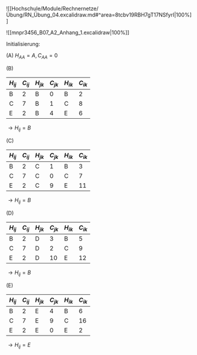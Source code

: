 ![[Hochschule/Module/Rechnernetze/Übung/RN_Übung_04.excalidraw.md#^area=8tcbv19RBH7gT17NSfyrI|100%]]

<div style='page-break-after: always;'></div>

![[mnpr3456_B07_A2_Anhang_1.excalidraw|100%]]

Initialisierung:

(A)
$H_{AA} = A, C_{AA} = 0$

(B)

| $H_{ij}$ | $C_{ij}$ | $H_{jk}$ | $C_{jk}$ | $H_{ik}$ | $C_{ik}$ |
| -------- | -------- | -------- | -------- | -------- | -------- |
| B        | 2        | B        | 0        | B        | 2        |
| C        | 7        | B        | 1        | C        | 8        |
| E        | 2        | B        | 4        | E        | 6        |

$\to H_{ij} = B$

(C)

| $H_{ij}$ | $C_{ij}$ | $H_{jk}$ | $C_{jk}$ | $H_{ik}$ | $C_{ik}$ |
| -------- | -------- | -------- | -------- | -------- | -------- |
| B        | 2        | C        | 1        | B        | 3        |
| C        | 7        | C        | 0        | C        | 7        |
| E        | 2        | C        | 9        | E        | 11       |

$\to H_{ij} = B$

(D)

| $H_{ij}$ | $C_{ij}$ | $H_{jk}$ | $C_{jk}$ | $H_{ik}$ | $C_{ik}$ |
| -------- | -------- | -------- | -------- | -------- | -------- |
| B        | 2        | D        | 3        | B        | 5        |
| C        | 7        | D        | 2        | C        | 9        |
| E        | 2        | D        | 10       | E        | 12       |

$\to H_{ij} = B$

(E)

| $H_{ij}$ | $C_{ij}$ | $H_{jk}$ | $C_{jk}$ | $H_{ik}$ | $C_{ik}$ |
| -------- | -------- | -------- | -------- | -------- | -------- |
| B        | 2        | E        | 4        | B        | 6        |
| C        | 7        | E        | 9        | C        | 16       |
| E        | 2        | E        | 0        | E        | 2        |

$\to H_{ij} = E$
